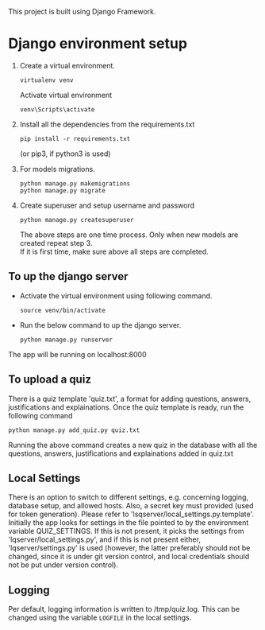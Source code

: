 This project is built using Django Framework.
# Django environment setup

1. Create a virtual environment. 
    ```
    virtualenv venv
    ```
    
    Activate virtual environment
    ```
    venv\Scripts\activate
    ```

2. Install all the dependencies from the requirements.txt
    ```
    pip install -r requirements.txt
    ```
    (or pip3, if python3 is used)

3. For models migrations.

    ```
    python manage.py makemigrations
    python manage.py migrate
    ```

4. Create superuser and setup username and password

    ```
    python manage.py createsuperuser
    ```

    The above steps are one time process. Only when new models are created repeat step 3.  
    If it is first time, make sure above all steps are completed.

## To up the django server

- Activate the virtual environment using following command.
    ```
    source venv/bin/activate
    ```
  
- Run the below command to up the django server.

    `python manage.py runserver`

 The app will be running on localhost:8000

## To upload a quiz

There is a quiz template 'quiz.txt', a format for adding questions, answers, justifications and explainations.
Once the quiz template is ready, run the following command
```
python manage.py add_quiz.py quiz.txt
```
Running the above command creates a new quiz in the database with all the questions, answers, justifications and explainations added in quiz.txt

## Local Settings

There is an option to switch to different settings, e.g. concerning logging, database setup, and allowed hosts. Also, a secret key must provided (used for token generation). Please refer to 'lsqserver/local_settings.py.template'.  
Initially the app looks for settings in the file pointed to by the environment variable QUIZ_SETTINGS. If this is not present, it picks the settings from 'lqserver/local_settings.py', and if this is not present either, 'lqserver/settings.py' is used (however, the latter preferably should not be changed, since it is under git version control, and local credentials should not be put under version control).

## Logging

Per default, logging information is written to /tmp/quiz.log. This can be changed using the variable `LOGFILE` in the local settings.


